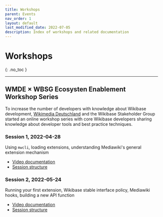 ```yaml
---
title: Workshops
parent: Events
nav_order: 1
layout: default
last_modified_date: 2022-07-05
description: Index of workshops and related documentation
---
```


# Workshops
{: .no_toc }

<!--
<details markdown="block">

<summary>Table of contents</summary>
{: .text-delta }

1. TOC
{:toc }

</details>

-->

----

## WMDE × WBSG Ecosysten Enablement Workshop Series

To increase the number of developers with knowledge about Wikibase development, [Wikimedia Deutschland](/members#wikimedia-deutschland) and the Wikibase Stakeholder Group started an online workshop series with core Wikibase developers sharing knowledge about developer tools and best practice techniques.

### Session 1, 2022-04-28
Using `mwcli`, loading extensions, understanding Mediawiki's general extension mechanism
- [Video documentation](https://video.rhizome.org/w/95aC88KDqCZwhJMEoKumKY)
- [Session structure](https://docs.google.com/document/d/1oyGx2YRu9mcGLQ2cRfZvut0XwkSPMbt_n_5Whol2vCc/edit#heading=h.79bwkk4h2gg6)


### Session 2, 2022-05-24
Running your first extension, Wikibase stable interface policy, Mediawiki hooks, building a new API function
- [Video documentation](https://video.rhizome.org/w/nMDGftgpNAWUeDAF3BbA1Q)
- [Session structure](https://docs.google.com/document/d/1GDgp6bjJ9LMobUNwDArtwQUzAqf7OSkLuxLsydO8vkE/edit#heading=h.79bwkk4h2gg6)